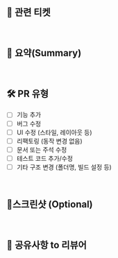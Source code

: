 <!-- 제목: [FE-00] 이슈 제목 -->

## 🎫 관련 티켓
<!-- [이슈 제목](노션 링크) -->
<br />

## 📝 요약(Summary)

<br />

## 🛠️ PR 유형
<!-- 해당 항목에 'x'를 입력하면 체크됩니다. -->
- [ ] 기능 추가
- [ ] 버그 수정
- [ ] UI 수정 (스타일, 레이아웃 등)
- [ ] 리팩토링 (동작 변경 없음)
- [ ] 문서 또는 주석 수정
- [ ] 테스트 코드 추가/수정
- [ ] 기타 구조 변경 (폴더명, 빌드 설정 등)  
<br />

## 📸스크린샷 (Optional)

<br />

## 💬 공유사항 to 리뷰어
<!--- 리뷰어가 중점적으로 봐줬으면 좋겠는 부분이 있으면 적어주세요. -->
<!--- 논의해야할 부분이 있다면 적어주세요.-->
<!--- ex) 메서드 XXX의 이름을 더 잘 짓고 싶은데 혹시 좋은 명칭이 있을까요? -->
<br />
